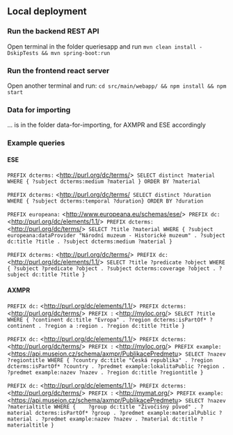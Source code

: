## Local deployment

### Run the backend REST API

Open terminal in the folder queriesapp and run
`mvn clean install -DskipTests && mvn spring-boot:run`

### Run the frontend react server 

Open another terminal and run: 
`cd src/main/webapp/ && npm install && npm start`

### Data for importing

... is in the folder data-for-importing, for AXMPR and ESE accordingly

### Example queries

#### ESE

`PREFIX dcterms:` <<http://purl.org/dc/terms/>>`
SELECT distinct ?material WHERE {
?subject dcterms:medium ?material
}
ORDER BY ?material`

`PREFIX dcterms:` <<http://purl.org/dc/terms/>`
SELECT distinct ?duration WHERE {
?subject dcterms:temporal ?duration}
ORDER BY ?duration`

`PREFIX europeana:` <<http://www.europeana.eu/schemas/ese/>>`
PREFIX dc:` <<http://purl.org/dc/elements/1.1/>>`
PREFIX dcterms:` <<http://purl.org/dc/terms/>>`
SELECT ?title ?material WHERE {
?subject europeana:dataProvider "Národní muzeum - Historické muzeum" .
?subject dc:title ?title .
?subject dcterms:medium ?material
}`

`PREFIX dcterms:` <<http://purl.org/dc/terms/>>`
PREFIX dc:` <<http://purl.org/dc/elements/1.1/>>`
SELECT ?title ?predicate ?object WHERE {
?subject ?predicate ?object .
?subject dcterms:coverage ?object .
?subject dc:title ?title
}`

#### AXMPR

`PREFIX dc:` <<http://purl.org/dc/elements/1.1/>>`
PREFIX dcterms:` <<http://purl.org/dc/terms/>>`
PREFIX :` <<http://myloc.org/>>`
SELECT ?title WHERE {
?continent dc:title "Evropa" .
?region dcterms:isPartOf* ?continent .
?region a :region .
?region dc:title ?title
}`

`PREFIX dc:` <<http://purl.org/dc/elements/1.1/>>`
PREFIX dcterms:` <<http://purl.org/dc/terms/>>`
PREFIX :` <<http://myloc.org/>>`
PREFIX example:` <<https://api.museion.cz/schema/axmpr/PublikacePredmetu>>`
SELECT ?nazev ?regiontitle WHERE {
?country dc:title "Česká republika" .
?region dcterms:isPartOf* ?country .
?predmet example:lokalitaPublic ?region .
?predmet example:nazev ?nazev .
?region dc:title ?regiontitle
}`

`PREFIX dc:` <<http://purl.org/dc/elements/1.1/>>`
PREFIX dcterms:` <<http://purl.org/dc/terms/>>`
PREFIX :` <<http://mymat.org/>>`
PREFIX example:` <<https://api.museion.cz/schema/axmpr/PublikacePredmetu>>`
SELECT ?nazev ?materialtitle WHERE {   
?group dc:title "Živočišný původ" .
?material dcterms:isPartOf* ?group .
?predmet example:materialPublic ?material .
?predmet example:nazev ?nazev .
?material dc:title ?materialtitle
}`

